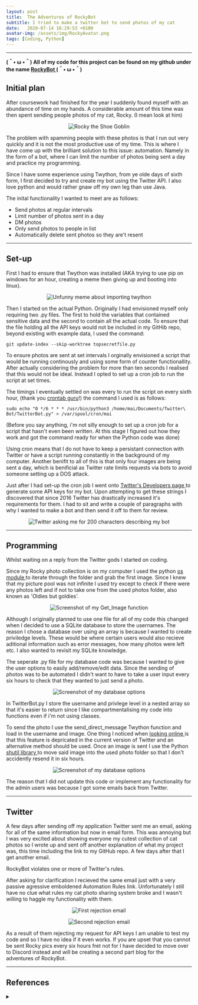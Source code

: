 ```yaml
---
layout: post
title:  The Adventures of RockyBot
subtitle: I tried to make a twitter bot to send photos of my cat
date:   2020-07-14 16:29:53 +0100
avatar-img: /assets/img/RockyAvatar.png
tags: [Coding, Python]
---
```


---


**(＾• ω •＾) All of my code for this project can be found on my github under the name <a href="https://github.com/1320071/RockyBot"> RockyBot </a> (＾• ω •＾)**


## Initial plan 

After coursework had finished for the year I suddenly found myself with an abundance of time on my hands. A considerable amount of this time was then spent sending people photos of my cat, Rocky. (I mean look at him)

<p align="center">
  <img src="/assets/img/ShoeGoblin.jpg" alt="Rocky the Shoe Goblin"/>
</p>

The problem with spamming people with these photos is that I run out very quickly and it is not the most productive use of my time. This is where I have come up with the brilliant solution to this issue: automation. Namely in the form of a bot, where I can limit the number of photos being sent a day and practice my programming.


Since I have some experience using Twython, from ye olde days of sixth form, I first decided to try and create my bot using the Twitter API. I also love python and would rather gnaw off my own leg than use Java.

The inital functionality I wanted to meet are as follows:

- Send photos at regular intervals
- Limit number of photos sent in a day
- DM photos
- Only send photos to people in list
- Automatically delete sent photos so they are't resent

---

## Set-up

First I had to ensure that Twython was installed (AKA trying to use pip on windows for an hour, creating a meme then giving up and booting into linux).
<p align="center">
  <img src="/assets/img/meme.jpg" alt="Unfunny meme about importing twython" />
</p>

Then I started on the actual Python. Originally I had envisioned myself only requiring two .py files. The first to hold the variables that contained sensitive data and the second to contain all the actual code.
To ensure that the file holding all the API keys would not be included in my GitHib repo, beyond existing with example data, I used the command: 

`git update-index --skip-worktree topsecretfile.py `  

To ensure photos are sent at set intervals I orginally envisioned a script that would be running continously and using some form of counter functionallity. After actually considering the problem for more than ten seconds I realised that this would not be ideal. Instead I opted to set up a cron job to run the script at set times.

The timings I eventually settled on was every to run the script on every sixth hour, (thank you <a href="https://crontab.guru/#0_*/6_*_*_*">crontab guru</a>!) the command I used is as follows:

`sudo echo "0 */6 * * * /usr/bin/python3 /home/mai/Documents/Twitter\ Bot/TwitterBot.py" > /var/spool/cron/mai` 

(Before you say anything, i'm not silly enough to set up a cron job for a script that hasn't even been written. At this stage I figured out how they work and got the command ready for when the Python code was done)

Using cron means that I do not have to keep a persistant connection with Twitter or have a script running constantly in the background of my computer. Another benifit to all of this is that only four images are being sent a day, which is benificial as Twitter rate limits requests via bots to avoid someone setting up a DOS attack.

Just after I had set-up the cron job I went onto <a href="https://developer.twitter.com/en"> Twitter's Developers page </a> to generate some API keys for my bot. Upon attempting to get these strings I discovered that since 2016 Twitter has drastically increased it's requirements for them. I had to sit and write a couple of paragraphs with why I wanted to make a bot and then send it off to them for review.
<p align="center">
  <img src="/assets/img/twitteressay1.png" alt="Twitter asking me for 200 characters describing my bot" />
</p>


---

## Programming

Whilst waiting on a reply from the Twitter gods I started on coding.

Since my Rocky photo collection is on my computer I used the python <a href="https://docs.python.org/3.6/library/os.html"> os module </a> to iterate through the folder and grab the first image. Since I knew that my picture pool was not infinite I used try except to check if there were any photos left and if not to take one from the used photos folder, also known as 'Oldies but goldies'.

<p align="center">
  <img src="/assets/img/GetImage.PNG" alt="Screenshot of my Get_Image function" />
</p>

Although I originally planned to use one file for all of my code this changed when I decided to use a SQLite database to store the usernames. The reason I chose a database over using an array is because I wanted to create priviledge levels. These would be where certain users would also recieve aditional information such as error messages, how many photos were left etc. I also wanted to revisit my SQLite knowledge.

The seperate .py file for my database code was because I wanted to give the user options to easily add/remove/edit data. Since the sending of photos was to be automated I didn't want to have to take a user input every six hours to check that they wanted to just send a photo.

<p align="center">
  <img src="/assets/img/DBOptions.PNG" alt="Screenshot of my database options" />
</p>

In TwitterBot.py I store the username and privlege level in a nested array so that it's easier to return since I like compartmentalising my code into functions even if i'm not using classes.

To send the photo I use the send_direct_message Twython function and load in the username and image. One thing I noticed when <a href="https://developer.twitter.com/en/docs/direct-messages/sending-and-receiving/guides/direct-message-migration">looking online </a>is that this feature is depricated in the current version of Twitter and an alternative method should be used. 
Once an image is sent I use the Python <a href="https://docs.python.org/3/library/shutil.html"> shutil library </a> to move said image into the used photo folder so that I don't accidently resend it in six hours.

<p align="center">
  <img src="/assets/img/SendandGetPics.PNG" alt="Screenshot of my database options" />
</p>

The reason that I did not update this code or implement any functionality for the admin users was because I got some emails back from Twitter.

---

## Twitter 

A few days after sending off my application Twitter sent me an email, asking for all of the same information but now in email form. This was annoying but I was very excited about showing everyone my cutest collection of cat photos so  I wrote up and sent off another explanation of what my project was, this time including the link to my GitHub repo. A few days after that I get another email. 

RockyBot violates one or more of Twitter's rules.

After asking for clarification I recieved the same email just with a very passive agressive emboldened Automation Rules link. Unfortunately I still have no clue what rules my cat photo sharing system broke and I wasn't willing to haggle my functionality with them.

<p align="center">
  <img src="/assets/img/no1.PNG" alt="First rejection email" />
</p>

<p align="center">
  <img src="/assets/img/no2.PNG" alt="Second rejection email" />
</p>

As a result of them rejecting my request for API keys I am unable to test my code and so I have no idea if it even works. If you are upset that you cannot be sent Rocky pics every six hours fret not for I have decided to move over to Discord instead and will be creating a second part blog for the adventures of RockyBot.

---


## References
<details>
 <summary markdown="span"></summary>
Crontab guru: <a href="https://crontab.guru"> https://crontab.guru </a> <br/>

Twitter Developers: <a href="https://developer.twitter.com/en">https://developer.twitter.com/en</a> <br/>

Python os documentation: <a href="https://docs.python.org/3.6/library/os.html">https://docs.python.org/3.6/library/os.html</a> <br/>

Python shutil documentation: <a href="https://docs.python.org/3/library/shutil.html">https://docs.python.org/3/library/shutil.html</a> <br/>

Twitter's rules: <a href="https://developer.twitter.com/en/developer-terms/agreement-and-policy"> Developer Agreement and Policy </a>, <a href="https://help.twitter.com/en/rules-and-policies/twitter-automation"> Automation Rules </a> & <a href="https://help.twitter.com/en/rules-and-policies/twitter-rules"> General rules</a>
</details>

